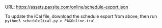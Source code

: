URL: https://assets.paxsite.com/online/schedule-export.json

To update the iCal file, download the schedule export from above, then run `python3 schedule2ical.py > PAXOnline.ical` 

